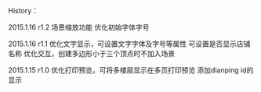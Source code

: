 History：

2015.1.16 r1.2 
    场景缩放功能
    优化初始字体字号

2015.1.16 r1.1
    优化文字显示，可设置文字字体及字号等属性
		可设置是否显示店铺名称
		优化交互，创建多边形小于三个顶点时不加入场景

2015.1.15 r1.0
    优化打印预览，可将多楼层显示在多页打印预览
		添加dianping id的显示